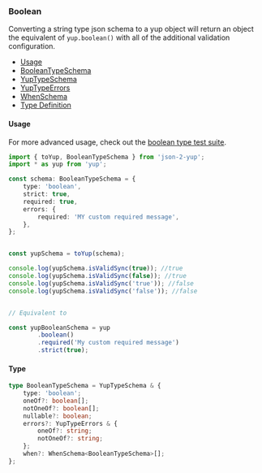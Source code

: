 ### Boolean

Converting a string type json schema to a yup object will return an object the equivalent of `yup.boolean()` with all of the additional validation configuration.

- [Usage](#usage)
- [BooleanTypeSchema](../src/types/BooleanTypeSchema.ts)
- [YupTypeSchema](../src/types/YupTypeSchema.ts)
- [YupTypeErrors](../src/types/YupTypeErrors.ts)
- [WhenSchema](../src/types/WhenSchema.ts)
- [Type Definition](#type)


#### Usage

For more advanced usage, check out the [boolean type test suite](../src/tests/types/boolean).

```typescript
import { toYup, BooleanTypeSchema } from 'json-2-yup';
import * as yup from 'yup';

const schema: BooleanTypeSchema = {
    type: 'boolean',
    strict: true,
    required: true,
    errors: {
        required: 'MY custom required message',
    },
};


const yupSchema = toYup(schema);

console.log(yupSchema.isValidSync(true)); //true
console.log(yupSchema.isValidSync(false)); //true
console.log(yupSchema.isValidSync('true')); //false
console.log(yupSchema.isValidSync('false')); //false


// Equivalent to

const yupBooleanSchema = yup
        .boolean()
        .required('My custom required message')
        .strict(true);
```

#### Type

```typescript
type BooleanTypeSchema = YupTypeSchema & {
    type: 'boolean';
    oneOf?: boolean[];
    notOneOf?: boolean[];
    nullable?: boolean;
    errors?: YupTypeErrors & {
        oneOf?: string;
        notOneOf?: string;
    };
    when?: WhenSchema<BooleanTypeSchema>[];
};
```